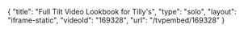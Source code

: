 {
    "title": "Full Tilt Video Lookbook for Tilly's",
    "type": "solo",
    "layout": "iframe-static",
    "videoId": "169328",
    "url": "\/tvpembed\/169328"
}